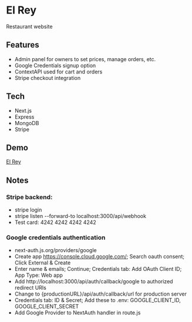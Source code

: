 # El Rey
Restaurant website

## Features
- Admin panel for owners to set prices, manage orders, etc.
- Google Credentials signup option
- ContextAPI used for cart and orders
- Stripe checkout integration

## Tech
- Next.js
- Express
- MongoDB
- Stripe

## Demo
[El Rey](https://next-js-food-order-el-rey.vercel.app)

## Notes
### Stripe backend:
- stripe login
- stripe listen --forward-to localhost:3000/api/webhook
- Test card: 4242 4242 4242 4242

### Google credentials authentication
- next-auth.js.org/providers/google
- Create app https://console.cloud.google.com/; Search oauth consent; Click External & Create
- Enter name & emails; Continue; Credentials tab: Add OAuth Client ID; App Type: Web app
- Add http://localhost:3000/api/auth/callback/google to authorized redirect URIs
- Change to {productionURL}/api/auth/callback/url for production server
- Credentials tab: ID & Secret; Add these to .env: GOOGLE_CLIENT_ID, GOOGLE_CLIENT_SECRET
- Add Google Provider to NextAuth handler in route.js
